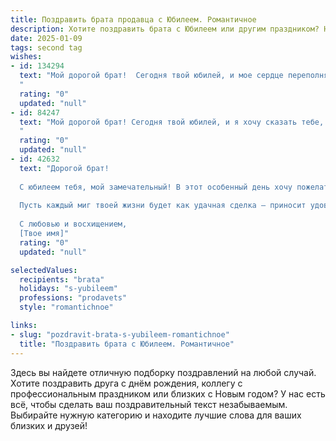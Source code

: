 ```yaml
---
title: Поздравить брата продавца с Юбилеем. Романтичное
description: Хотите поздравить брата с Юбилеем или другим праздником? Наш ИИ создаст незабываемое поздравление, а вы обязательно выделитесь среди других.  
date: 2025-01-09
tags: second tag
wishes:
- id: 134294
  text: "Мой дорогой брат!  Сегодня твой юбилей, и мое сердце переполняется любовью и гордостью за тебя.  Ты – не просто мой брат, ты мой друг, мой защитник, моя опора.  Твой талант продавать – это настоящее искусство, ты умеешь очаровывать людей,  зажигать в их сердцах желание, и делать так, чтобы каждая сделка становилась маленьким чудом. Пусть твоя жизнь будет наполнена таким же блеском и теплом, как свет твоей души,  пусть каждый день дарит новые радости,  а любовь и счастье всегда окружают тебя. С юбилеем, любимый брат!
  "
  rating: "0"
  updated: "null"
- id: 84247
  text: "Мой дорогой брат! Сегодня твой юбилей, и я хочу сказать тебе, что ты – самый лучший продавец в моей жизни! Ты продал мне свою любовь, свою заботу, свою дружбу… и всё это –  самые ценные приобретения моей жизни.  Пусть твой путь, как блестящая витрина, всегда будет полон ярких событий, а каждый новый день приносит только радость и успех!  С юбилеем, мой любимый брат!  Пусть твоя жизнь будет бесконечно красивой и счастливой, как самая желанная покупка!
  "
  rating: "0"
  updated: "null"
- id: 42632
  text: "Дорогой брат!
  
  С юбилеем тебя, мой замечательный! В этот особенный день хочу пожелать тебе не просто счастья, а той самой искры, которая зажигает свет в душе. Ты — настоящий продавец чудес, способный сделать каждый день необычным и наполненным радостью.
  
  Пусть каждый миг твоей жизни будет как удачная сделка — приносит удовлетворение и счастье. Желаю, чтобы твоя жизнь была полна ярких моментов, приятных открытий и искренних улыбок. Пусть в твоем сердце всегда цветут чувства, как в самом лучшем магазине, где ты — главный ассортимент.
  
  С любовью и восхищением,
  [Твое имя]"
  rating: "0"
  updated: "null"

selectedValues:
  recipients: "brata"
  holidays: "s-yubileem"
  professions: "prodavets"
  style: "romantichnoe"

links:
- slug: "pozdravit-brata-s-yubileem-romantichnoe"
  title: "Поздравить брата с Юбилеем. Романтичное"
---
```


Здесь вы найдете отличную подборку поздравлений на любой случай.
Хотите поздравить друга с днём рождения, коллегу с профессиональным праздником или близких с Новым годом? У нас есть всё, чтобы сделать ваш поздравительный текст незабываемым. Выбирайте нужную категорию и находите лучшие слова для ваших близких и друзей!
